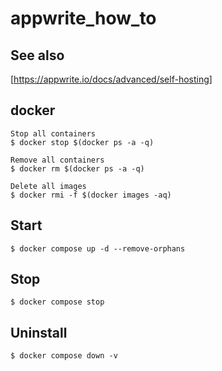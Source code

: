 # appwrite_how_to

## See also

[https://appwrite.io/docs/advanced/self-hosting]

## docker

```
Stop all containers
$ docker stop $(docker ps -a -q)

Remove all containers
$ docker rm $(docker ps -a -q)

Delete all images
$ docker rmi -f $(docker images -aq)

```

## Start

```
$ docker compose up -d --remove-orphans
```

## Stop

```
$ docker compose stop

```
## Uninstall

```
$ docker compose down -v
```

